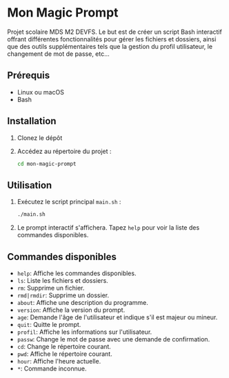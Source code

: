 # Mon Magic Prompt

Projet scolaire MDS M2 DEVFS. Le but est de créer un script Bash interactif offrant différentes fonctionnalités pour gérer les fichiers et dossiers, ainsi que des outils supplémentaires tels que la gestion du profil utilisateur, le changement de mot de passe, etc...

## Prérequis

- Linux ou macOS
- Bash

## Installation

1. Clonez le dépôt

2. Accédez au répertoire du projet :

    ```bash
    cd mon-magic-prompt
    ```

## Utilisation

1. Exécutez le script principal `main.sh` :

    ```bash
    ./main.sh
    ```

2. Le prompt interactif s'affichera. Tapez `help` pour voir la liste des commandes disponibles.

## Commandes disponibles

- `help`: Affiche les commandes disponibles.
- `ls`: Liste les fichiers et dossiers.
- `rm`: Supprime un fichier.
- `rmd|rmdir`: Supprime un dossier.
- `about`: Affiche une description du programme.
- `version`: Affiche la version du prompt.
- `age`: Demande l'âge de l'utilisateur et indique s'il est majeur ou mineur.
- `quit`: Quitte le prompt.
- `profil`: Affiche les informations sur l'utilisateur.
- `passw`: Change le mot de passe avec une demande de confirmation.
- `cd`: Change le répertoire courant.
- `pwd`: Affiche le répertoire courant.
- `hour`: Affiche l'heure actuelle.
- `*`: Commande inconnue.